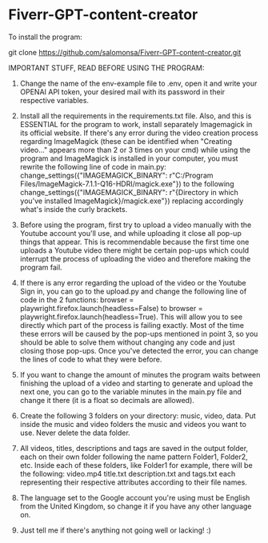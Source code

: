 # Fiverr-GPT-content-creator

To install the program:

git clone https://github.com/salomonsa/Fiverr-GPT-content-creator.git

IMPORTANT STUFF, READ BEFORE USING THE PROGRAM:

1. Change the name of the env-example file to .env, open it and write your OPENAI API token, your desired mail with its password in their respective variables.

2. Install all the requirements in the requirements.txt file. Also, and this is ESSENTIAL for the program to work, install separately Imagemagick in its official website. If there's any error during the video creation process regarding ImageMagick (these can be identified when "Creating video..." appears more than 2 or 3 times on your cmd) while using the program and ImageMagick is installed in your computer, you must rewrite the following line of code in main.py: change_settings({"IMAGEMAGICK_BINARY": r"C:/Program Files/ImageMagick-7.1.1-Q16-HDRI/magick.exe"}) to the following change_settings({"IMAGEMAGICK_BINARY": r"{Directory in which you've installed ImageMagick}/magick.exe"}) replacing accordingly what's inside the curly brackets.

3. Before using the program, first try to upload a video manually with the Youtube account you'll use, and while uploading it close all pop-up things that appear. This is recommendable because the first time one uploads a Youtube video there might be certain pop-ups which could interrupt the process of uploading the video and therefore making the program fail.

4. If there is any error regarding the upload of the video or the Youtube Sign in, you can go to the upload.py and change the following line of code in the 2 functions: browser = playwright.firefox.launch(headless=False) to browser = playwright.firefox.launch(headless=True). This will allow you to see directly which part of the process is failing exactly. Most of the time these errors will be caused by the pop-ups mentioned in point 3, so you should be able to solve them without changing any code and just closing those pop-ups. Once you've detected the error, you can change the lines of code to what they were before.

5. If you want to change the amount of minutes the program waits between finishing the upload of a video and starting to generate and upload the next one, you can go to the variable minutes in the main.py file and change it there (it is a float so decimals are allowed).

6. Create the following 3 folders on your directory: music, video, data. Put inside the music and video folders the music and videos you want to use. Never delete the data folder.

7. All videos, titles, descriptions and tags are saved in the output folder, each on their own folder following the name pattern Folder1, Folder2, etc. Inside each of these folders, like Folder1 for example, there will be the following: video.mp4 title.txt description.txt and tags.txt each representing their respective attributes according to their file names.

8. The language set to the Google account you're using must be English from the United Kingdom, so change it if you have any other language on.

9. Just tell me if there's anything not going well or lacking! :)
